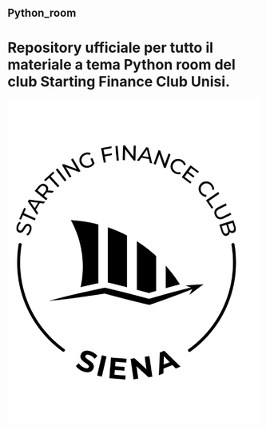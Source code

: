 ## Python_room
# Repository ufficiale per tutto il materiale a tema Python room del club Starting Finance Club Unisi. 


![alt text](https://github.com/simonelucchesi/Python_room/blob/main/SFClub_Siena.png)
